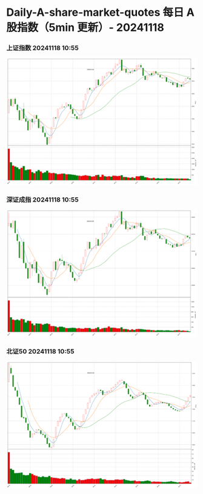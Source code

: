 
# Daily-A-share-market-quotes 每日 A 股指数（5min 更新）- 20241118

### 上证指数 20241118 10:55
![](./fig/2024/11/20241118-sh000001.png)

### 深证成指 20241118 10:55
![](./fig/2024/11/20241118-sz399001.png)

### 北证50 20241118 10:55
![](./fig/2024/11/20241118-bj899050.png)
